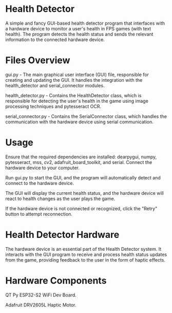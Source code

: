 # Health Detector
A simple and fancy GUI-based health detector program that interfaces with a hardware device to monitor a user's health in FPS games (with text health). The program detects the health status and sends the relevant information to the connected hardware device.

# Files Overview

gui.py - The main graphical user interface (GUI) file, responsible for creating and updating the GUI. It handles the integration with the health_detector and serial_connector modules.

health_detector.py - Contains the HealthDetector class, which is responsible for detecting the user's health in the game using image processing techniques and pytesseract OCR.

serial_connector.py - Contains the SerialConnector class, which handles the communication with the hardware device using serial communication.

# Usage

Ensure that the required dependencies are installed: dearpygui, numpy, pytesseract, mss, cv2, adafruit_board_toolkit, and serial.
Connect the hardware device to your computer.

Run gui.py to start the GUI, and the program will automatically detect and connect to the hardware device.

The GUI will display the current health status, and the hardware device will react to health changes as the user plays the game.

If the hardware device is not connected or recognized, click the "Retry" button to attempt reconnection.


# Health Detector Hardware

The hardware device is an essential part of the Health Detector system. It interacts with the GUI program to receive and process health status updates from the game, providing feedback to the user in the form of haptic effects.

# Hardware Components

QT Py ESP32-S2 WiFi Dev Board.

Adafruit DRV2605L Haptic Motor.
